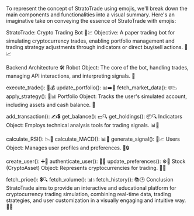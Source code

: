 To represent the concept of StratoTrade using emojis, we'll break down the main components and functionalities into a visual summary. Here's an imaginative take on conveying the essence of StratoTrade with emojis:

StratoTrade: Crypto Trading Bot 🤖💹
Objective: A paper trading bot for simulating cryptocurrency trades, enabling portfolio management and trading strategy adjustments through indicators or direct buy/sell actions. 🎯📈

Backend Architecture 🛠️
Robot Object: The core of the bot, handling trades, managing API interactions, and interpreting signals. 🤖

execute_trade(): 🔄💰
update_portfolio(): 📊➡️📝
fetch_market_data(): 🌐📉
apply_strategy(): 🧠📊
Portfolio Object: Tracks the user's simulated account, including assets and cash balance. 💼

add_transaction(): ✍️💲
get_balance(): 💵🔍
get_holdings(): 📦🔍
Indicators Object: Employs technical analysis tools for trading signals. 📊🔬

calculate_RSI(): 📉💪
calculate_MACD(): 📊🤔
generate_signal(): 🚦📈
Users Object: Manages user profiles and preferences. 👤🔒

create_user(): ➕👥
authenticate_user(): 🔐👤
update_preferences(): ⚙️🔄
Stock (CryptoAsset) Object: Represents cryptocurrencies for trading. 💱🔎

fetch_price(): 💲🔍
fetch_volume(): 📊💧
fetch_history(): 📚🕒
Conclusion
StratoTrade aims to provide an interactive and educational platform for cryptocurrency trading simulation, combining real-time data, trading strategies, and user customization in a visually engaging and intuitive way. 🌟📱
